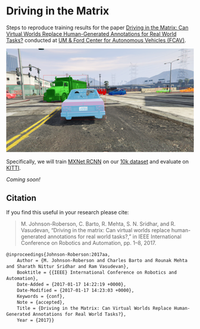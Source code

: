 # Driving in the Matrix

Steps to reproduce training results for the paper 
[Driving in the Matrix: Can Virtual Worlds Replace Human-Generated Annotations for Real World Tasks?](https://arxiv.org/abs/1610.01983)
conducted at [UM & Ford Center for Autonomous Vehicles (FCAV)](https://fcav.engin.umich.edu).

![Teaser?](bbox-and-segments.png)

Specifically, we will train [MXNet RCNN](https://github.com/dmlc/mxnet/tree/master/example/rcnn) on our 
[10k dataset](https://fcav.engin.umich.edu/sim-dataset) 
and evaluate on [KITTI](http://www.cvlibs.net/datasets/kitti/eval_object.php).

*Coming soon!*

## Citation
If you find this useful in your research please cite:

> M. Johnson-Roberson, C. Barto, R. Mehta, S. N. Sridhar, and R. Vasudevan, “Driving in the matrix: Can virtual worlds replace human-generated annotations for real world tasks?,” in IEEE International Conference on Robotics and Automation, pp. 1–8, 2017.
    
    @inproceedings{Johnson-Roberson:2017aa,
        Author = {M. Johnson-Roberson and Charles Barto and Rounak Mehta and Sharath Nittur Sridhar and Ram Vasudevan},
        Booktitle = {{IEEE} International Conference on Robotics and Automation},
        Date-Added = {2017-01-17 14:22:19 +0000},
        Date-Modified = {2017-01-17 14:23:03 +0000},
        Keywords = {conf},
        Note = {accepted},
        Title = {Driving in the Matrix: Can Virtual Worlds Replace Human-Generated Annotations for Real World Tasks?},
        Year = {2017}}
